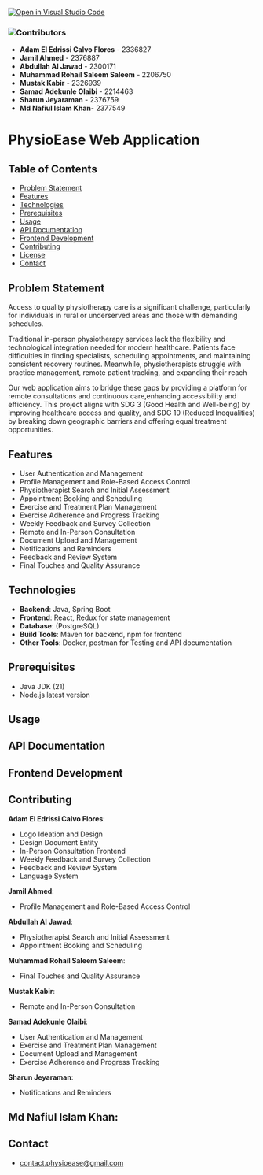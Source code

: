 [![Open in Visual Studio Code](https://classroom.github.com/assets/open-in-vscode-2e0aaae1b6195c2367325f4f02e2d04e9abb55f0b24a779b69b11b9e10269abc.svg)](https://classroom.github.com/online_ide?assignment_repo_id=16846608&assignment_repo_type=AssignmentRepo)

### ![Contributors](https://img.shields.io/badge/Contributors-blue)
- **Adam El Edrissi Calvo Flores** - 2336827
- **Jamil Ahmed** - 2376887
- **Abdullah Al Jawad** - 2300171
- **Muhammad Rohail Saleem Saleem** - 2206750
- **Mustak Kabir** - 2326939
- **Samad Adekunle Olaibi** - 2214463
- **Sharun Jeyaraman** - 2376759
- **Md Nafiul Islam Khan**- 2377549

# PhysioEase Web Application

## Table of Contents
- [Problem Statement](#problem-statement)
- [Features](#features)
- [Technologies](#technologies)
- [Prerequisites](#prerequisites)
- [Usage](#usage)
- [API Documentation](#api-documentation)
- [Frontend Development](#frontend-development)
- [Contributing](#contributing)
- [License](#license)
- [Contact](#contact)

## Problem Statement
Access to quality physiotherapy care is a significant challenge, particularly for individuals in rural or underserved areas and those with demanding schedules.

Traditional in-person physiotherapy services lack the flexibility and technological integration needed for modern healthcare. Patients face difficulties in finding specialists, scheduling appointments, and maintaining consistent recovery routines. 
Meanwhile, physiotherapists struggle with practice management, remote patient tracking, and expanding their reach

Our web application aims to bridge these gaps by providing a platform for remote consultations and continuous care,enhancing accessibility and efficiency. This project aligns with SDG 3 (Good Health and Well-being) by improving healthcare access and quality, and SDG 10 (Reduced Inequalities) by breaking down geographic barriers and offering equal treatment opportunities.

## Features
- User Authentication and Management
- Profile Management and Role-Based Access Control
- Physiotherapist Search and Initial Assessment
- Appointment Booking and Scheduling
- Exercise and Treatment Plan Management
- Exercise Adherence and Progress Tracking
- Weekly Feedback and Survey Collection
- Remote and In-Person Consultation
- Document Upload and Management
- Notifications and Reminders
- Feedback and Review System
- Final Touches and Quality Assurance

## Technologies
- **Backend**: Java, Spring Boot
- **Frontend**: React, Redux for state management
- **Database**: (PostgreSQL)
- **Build Tools**: Maven for backend, npm for frontend
- **Other Tools**: Docker, postman for Testing and  API documentation

## Prerequisites
- Java JDK (21)
- Node.js latest version

## Usage


## API Documentation


## Frontend Development


## Contributing
**Adam El Edrissi Calvo Flores**: 
- Logo Ideation and Design
- Design Document Entity
- In-Person Consultation Frontend
- Weekly Feedback and Survey Collection
- Feedback and Review System
- Language System

**Jamil Ahmed**:
- Profile Management and Role-Based Access Control

**Abdullah Al Jawad**:
- Physiotherapist Search and Initial Assessment
- Appointment Booking and Scheduling

**Muhammad Rohail Saleem Saleem**:
- Final Touches and Quality Assurance

**Mustak Kabir**:
- Remote and In-Person Consultation

**Samad Adekunle Olaibi**:
- User Authentication and Management
- Exercise and Treatment Plan Management
- Document Upload and Management
- Exercise Adherence and Progress Tracking

**Sharun Jeyaraman**:
- Notifications and Reminders

**Md Nafiul Islam Khan**:
- 

## Contact
- contact.physioease@gmail.com